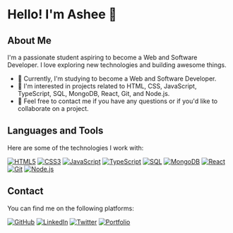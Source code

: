 # Hello! I'm Ashee 👋

## About Me
I'm a passionate student aspiring to become a Web and Software Developer. I love exploring new technologies and building awesome things.

- 🌱 Currently, I'm studying to become a Web and Software Developer.
- 💼 I'm interested in projects related to HTML, CSS, JavaScript, TypeScript, SQL, MongoDB, React, Git, and Node.js.
- 💬 Feel free to contact me if you have any questions or if you'd like to collaborate on a project.

## Languages and Tools
Here are some of the technologies I work with:

[![HTML5](https://img.shields.io/badge/-HTML5-orange?style=flat-square&logo=html5&logoColor=white)](https://github.com/AsheeOF)
[![CSS3](https://img.shields.io/badge/-CSS3-blue?style=flat-square&logo=css3&logoColor=white)](https://github.com/AsheeOF)
[![JavaScript](https://img.shields.io/badge/-JavaScript-yellow?style=flat-square&logo=javascript&logoColor=white)](https://github.com/AsheeOF)
[![TypeScript](https://img.shields.io/badge/-TypeScript-blueviolet?style=flat-square&logo=typescript&logoColor=white)](https://github.com/AsheeOF)
[![SQL](https://img.shields.io/badge/-SQL-blue?style=flat-square&logo=postgresql&logoColor=white)](https://github.com/AsheeOF)
[![MongoDB](https://img.shields.io/badge/-MongoDB-green?style=flat-square&logo=mongodb&logoColor=white)](https://github.com/AsheeOF)
[![React](https://img.shields.io/badge/-React-blue?style=flat-square&logo=react&logoColor=white)](https://github.com/AsheeOF)
[![Git](https://img.shields.io/badge/-Git-red?style=flat-square&logo=git&logoColor=white)](https://github.com/AsheeOF)
[![Node.js](https://img.shields.io/badge/-Node.js-darkgreen?style=flat-square&logo=node.js&logoColor=white)](https://github.com/AsheeOF)

## Contact
You can find me on the following platforms:

[![GitHub](https://img.shields.io/badge/-GitHub-black?style=flat-square&logo=github)](https://github.com/AsheeOF)
[![LinkedIn](https://img.shields.io/badge/-LinkedIn-blue?style=flat-square&logo=linkedin&logoColor=white&style=for-the-badge)](https://www.linkedin.com/in/alejandro-soriano-guzm%C3%A1n/)
[![Twitter](https://img.shields.io/badge/-Twitter-blue?style=flat-square&logo=twitter&logoColor=white)](https://twitter.com/Ashee_OF)
[![Portfolio](https://img.shields.io/badge/-Portfolio-black?style=flat-square)](https://example.com)
